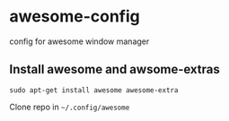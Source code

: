 awesome-config
==============

config for awesome window manager


Install awesome and awsome-extras
---------------------------------

```
sudo apt-get install awesome awesome-extra
```

Clone repo in `~/.config/awesome`
